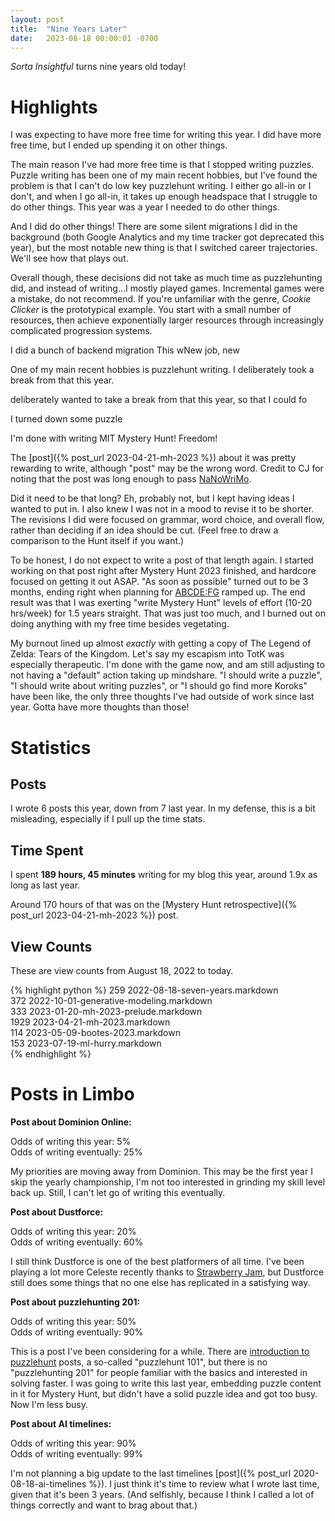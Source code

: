 ```yaml
---
layout: post
title:  "Nine Years Later"
date:   2023-08-18 00:00:01 -0700
---
```


*Sorta Insightful* turns nine years old today!

# Highlights

I was expecting to have more free time for writing this year. I did have more
free time, but I ended up spending it on other things.

The main reason I've had more free time is that I stopped writing puzzles.
Puzzle writing has been one of my main recent hobbies, but I've found the problem
is that I can't do low key puzzlehunt writing. I either go all-in or I don't,
and when I go all-in, it takes up enough headspace that I struggle to do other
things. This year was a year I needed to do other things.

And I did do other things! There are some silent migrations I did in the background
(both Google Analytics and my time tracker got deprecated this year), but the most
notable new thing is that I switched career trajectories. We'll see how that
plays out.

Overall though, these decisions did not take as much time as puzzlehunting did,
and instead of writing...I mostly played games. Incremental games were a mistake,
do not recommend. If you're unfamiliar with the genre, *Cookie Clicker* is the
prototypical example. You start with a small number of resources, then achieve
exponentially larger resources through increasingly complicated progression systems.


I did a bunch of backend migration
This wNew job, new

One of my main recent hobbies is puzzlehunt writing. I deliberately took a
break from that this year.

deliberately wanted to take a break from that this year, so that I could fo

I turned down some puzzle

I'm done with writing MIT Mystery Hunt! Freedom!

The [post]({% post_url 2023-04-21-mh-2023 %}) about it was pretty rewarding
to write, although "post" may be the wrong word. Credit to CJ for noting that the post
was long enough to pass [NaNoWriMo](https://en.wikipedia.org/wiki/National_Novel_Writing_Month).

Did it need to be that long? Eh, probably not, but I kept having ideas I wanted to put in.
I also knew I was not in a mood to revise
it to be shorter. The revisions I did were focused on grammar, word choice,
and overall flow, rather than deciding if an idea should be cut. (Feel free to
draw a comparison to the Hunt itself if you want.)

To be honest, I do not expect to write a post of that length again. I started
working on that post right after Mystery Hunt 2023 finished, and hardcore
focused on getting it out ASAP. "As soon as possible" turned out to be 3 months,
ending right when planning for [ABCDE:FG](https://archives.mitmh2023.com/2023/abcde.puzzlefactory.place/about) ramped up. The end result was that I was
exerting "write Mystery Hunt" levels of effort (10-20 hrs/week) for 1.5 years
straight. That was just too much, and I burned out on doing anything with my
free time besides vegetating.

My burnout lined up almost
*exactly* with getting a copy of The Legend of Zelda: Tears of the Kingdom.
Let's say my escapism into TotK was especially therapeutic. I'm done with the
game now, and am still adjusting to not having a "default" action taking up
mindshare.
"I should write a puzzle", "I should write about writing puzzles", or
"I should go find more Koroks" have been like, the only three thoughts I've had outside
of work since last year. Gotta have more thoughts than those!

# Statistics

## Posts

I wrote 6 posts this year, down from 7 last year. In my defense, this is
a bit misleading, especially if I pull up the time stats.

## Time Spent

I spent **189 hours, 45 minutes** writing for my blog this year, around 1.9x as
long as last year.

Around 170 hours of that was on the [Mystery Hunt retrospective]({% post_url 2023-04-21-mh-2023 %}) post.

## View Counts

These are view counts from August 18, 2022 to today.

{% highlight python %}
259  2022-08-18-seven-years.markdown  
372  2022-10-01-generative-modeling.markdown  
333  2023-01-20-mh-2023-prelude.markdown  
1929 2023-04-21-mh-2023.markdown  
114  2023-05-09-bootes-2023.markdown  
153  2023-07-19-ml-hurry.markdown  
{% endhighlight %}

# Posts in Limbo

**Post about Dominion Online:**

Odds of writing this year: 5%  
Odds of writing eventually: 25%

My priorities are moving away from Dominion. This may be the first year I skip the yearly championship, I'm not too interested in grinding my skill level back up. Still, I can't let go of writing this eventually.

**Post about Dustforce:**

Odds of writing this year: 20%  
Odds of writing eventually: 60%

I still think Dustforce is one of the best platformers of all time. I've been playing a
lot more Celeste recently thanks to [Strawberry Jam](https://gamebanana.com/mods/424541),
but Dustforce still does some things that no one else has replicated in a satisfying way.

**Post about puzzlehunting 201:**

Odds of writing this year: 50%  
Odds of writing eventually: 90%

This is a post I've been considering for a while. There are [introduction to puzzlehunt](https://blog.vero.site/post/puzzlehunts) posts, a so-called "puzzlehunt 101", but there is no
"puzzlehunting 201" for people familiar with the basics and interested in solving faster.
I was going to write this last year,
embedding puzzle content in it for Mystery Hunt, but didn't have a solid puzzle idea
and got too busy. Now I'm less busy.

**Post about AI timelines:**

Odds of writing this year: 90%  
Odds of writing eventually: 99%

I'm not planning a big update to the last timelines [post]({% post_url 2020-08-18-ai-timelines %}). I just think it's time to review what I wrote last time, given that it's been 3 years.
(And selfishly, because I think I called a lot of things correctly and want to
brag about that.)

